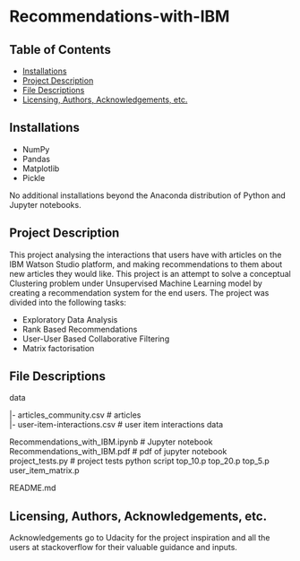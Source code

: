 # Recommendations-with-IBM

## Table of Contents
 * [Installations](#installations)
 * [Project Description](#project-description)
 * [File Descriptions](#file-descriptions)
 * [Licensing, Authors, Acknowledgements, etc.](#licensing-authors-acknowledgements-etc)
 

## Installations
 - NumPy
 - Pandas
 - Matplotlib
 - Pickle
 
No additional installations beyond the Anaconda distribution of Python and Jupyter notebooks.

## Project Description
This project analysing the interactions that users have with articles on the IBM Watson Studio platform, and making recommendations to them about new articles they would like. This project is an attempt to solve a conceptual Clustering problem under Unsupervised Machine Learning model by creating a recommendation system for the end users. 
The project was divided into the following tasks:
 - Exploratory Data Analysis
 - Rank Based Recommendations
 - User-User Based Collaborative Filtering
 - Matrix factorisation

## File Descriptions

data    

|- articles_community.csv # articles     
|- user-item-interactions.csv # user item interactions data  


Recommendations_with_IBM.ipynb # Jupyter notebook     
Recommendations_with_IBM.pdf # pdf of jupyter notebook     
project_tests.py # project tests python script
top_10.p
top_20.p
top_5.p
user_item_matrix.p


README.md    

## Licensing, Authors, Acknowledgements, etc.
Acknowledgements go to Udacity for the project inspiration and all the users at stackoverflow for their valuable guidance and inputs.
